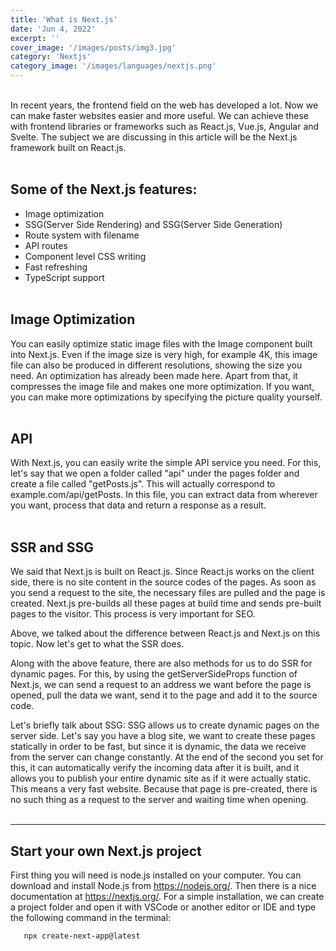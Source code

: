 ```yaml
---
title: 'What is Next.js'
date: 'Jun 4, 2022'
excerpt: ''
cover_image: '/images/posts/img3.jpg'
category: 'Nextjs'
category_image: '/images/languages/nextjs.png'
---
```

<br/>
In recent years, the frontend field on the web has developed a lot. Now we can make faster websites easier and more useful. We can achieve these with frontend libraries or frameworks such as React.js, Vue.js, Angular and Svelte. The subject we are discussing in this article will be the Next.js framework built on React.js.
<br/><br/>

## Some of the Next.js features:
* Image optimization
* SSG(Server Side Rendering) and SSG(Server Side Generation)
* Route system with filename
* API routes
* Component level CSS writing
* Fast refreshing
* TypeScript support
<br/><br/>

## Image Optimization


You can easily optimize static image files with the Image component built into Next.js. Even if the image size is very high, for example 4K, this image file can also be produced in different resolutions, showing the size you need. An optimization has already been made here. Apart from that, it compresses the image file and makes one more optimization. If you want, you can make more optimizations by specifying the picture quality yourself.
<br/><br/>

## API

With Next.js, you can easily write the simple API service you need. For this, let's say that we open a folder called "api" under the pages folder and create a file called "getPosts.js". This will actually correspond to example.com/api/getPosts. In this file, you can extract data from wherever you want, process that data and return a response as a result.
<br/><br/>

## SSR and SSG

We said that Next.js is built on React.js. Since React.js works on the client side, there is no site content in the source codes of the pages. As soon as you send a request to the site, the necessary files are pulled and the page is created. Next.js pre-builds all these pages at build time and sends pre-built pages to the visitor. This process is very important for SEO.

Above, we talked about the difference between React.js and Next.js on this topic. Now let's get to what the SSR does.

Along with the above feature, there are also methods for us to do SSR for dynamic pages. For this, by using the getServerSideProps function of Next.js, we can send a request to an address we want before the page is opened, pull the data we want, send it to the page and add it to the source code.

Let's briefly talk about SSG: SSG allows us to create dynamic pages on the server side. Let's say you have a blog site, we want to create these pages statically in order to be fast, but since it is dynamic, the data we receive from the server can change constantly. At the end of the second you set for this, it can automatically verify the incoming data after it is built, and it allows you to publish your entire dynamic site as if it were actually static. This means a very fast website. Because that page is pre-created, there is no such thing as a request to the server and waiting time when opening.
<br/><br/>

<hr/>

## Start your own Next.js project


First thing you will need is node.js installed on your computer. You can download and install Node.js from https://nodejs.org/. Then there is a nice documentation at https://nextjs.org/. For a simple installation, we can create a project folder and open it with VSCode or another editor or IDE and type the following command in the terminal:
<br/>
 ```terminal
    npx create-next-app@latest 
```